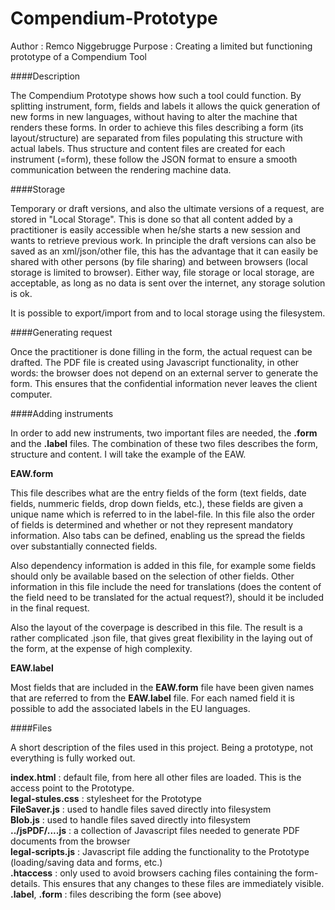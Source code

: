 # Compendium-Prototype

Author  : Remco Niggebrugge
Purpose : Creating a limited but functioning prototype of a Compendium Tool

####Description

The Compendium Prototype shows how such a tool could function. By splitting instrument, form, fields and labels it allows the 
quick generation of new forms in new languages, without having to alter the machine that renders these forms. In order to
achieve this files describing a form (its layout/structure) are separated from files populating this structure with actual labels.
Thus structure and content files are created for each instrument (=form), these follow the JSON format to ensure a smooth
communication between the rendering machine data.

####Storage

Temporary or draft versions, and also the ultimate versions of a request, are stored in "Local Storage". This is done so that
all content added by a practitioner is easily accessible when he/she starts a new session and wants to retrieve previous work.
In principle the draft versions can also be saved as an xml/json/other file, this has the advantage that it can easily be shared
with other persons (by file sharing) and between browsers (local storage is limited to browser). Either way, file storage or
local storage, are acceptable, as long as no data is sent over the internet, any storage solution is ok.

It is possible to export/import from and to local storage using the filesystem.

####Generating request

Once the practitioner is done filling in the form, the actual request can be drafted. The PDF file is created using Javascript
functionality, in other words: the browser does not depend on an external server to generate the form. This ensures that
the confidential information never leaves the client computer.

####Adding instruments

In order to add new instruments, two important files are needed, the **.form** and the **.label** files. The combination
of these two files describes the form, structure and content. I will take the example of the EAW.

**EAW.form**

This file describes what are the entry fields of the form (text fields, date fields, nummeric fields, drop down fields, etc.), these fields are given a unique name which is referred to in the label-file. In this file also the order of fields is
determined and whether or not they represent mandatory information. Also tabs can be defined, enabling us the spread the
fields over substantially connected fields. 

Also dependency information is added in this file, for example some fields should only be available based on the selection 
of other fields. Other information in this file include the need for translations (does the content of the field need to 
be translated for the actual request?), should it be included in the final request.

Also the layout of the coverpage is described in this file. The result is a rather complicated .json file, that gives
great flexibility in the laying out of the form, at the expense of high complexity.

**EAW.label**

Most fields that are included in the **EAW.form** file have been given names that are referred to from the **EAW.label** file. For each named field it is possible to add the associated labels in the EU languages. 


####Files

A short description of the files used in this project. Being a prototype, not everything is fully worked out.

**index.html** : default file, from here all other files are loaded. This is the access point to the Prototype.   
**legal-stules.css** : stylesheet for the Prototype  
**FileSaver.js** : used to handle files saved directly into filesystem  
**Blob.js** : used to handle files saved directly into filesystem  
**../jsPDF/....js** : a collection of Javascript files needed to generate PDF documents from the browser  
**legal-scripts.js** : Javascript file adding the functionality to the Prototype (loading/saving data and forms, etc.)  
**.htaccess**  : only used to avoid browsers caching files containing the form-details. This ensures that any changes to 
these files are immediately visible.  
**.label**, **.form** : files describing the form (see above)



